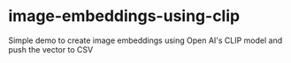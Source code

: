 # image-embeddings-using-clip
Simple demo to create image embeddings using Open AI's CLIP model and push the vector to CSV 
